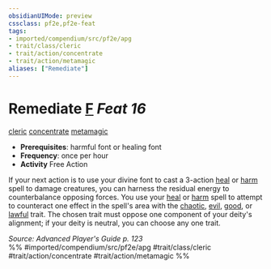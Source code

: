```yaml
---
obsidianUIMode: preview
cssclass: pf2e,pf2e-feat
tags:
- imported/compendium/src/pf2e/apg
- trait/class/cleric
- trait/action/concentrate
- trait/action/metamagic
aliases: ["Remediate"]
---
```

# Remediate  [F](chapter-9-playing-the-game.md#Actions "Free Action") *Feat 16*  
[cleric](rules/traits/cleric.md)  [concentrate](concentrate.md)  [metamagic](metamagic.md)  

- **Prerequisites**: harmful font or healing font
- **Frequency**: once per hour
- **Activity** Free Action

If your next action is to use your divine font to cast a 3-action [heal](../spells/heal.md) or [harm](../spells/harm.md) spell to damage creatures, you can harness the residual energy to counterbalance opposing forces. You use your [heal](../spells/heal.md) or [harm](../spells/harm.md) spell to attempt to counteract one effect in the spell's area with the [chaotic](chaotic.md), [evil](evil.md), [good](good.md), or [lawful](lawful.md) trait. The chosen trait must oppose one component of your deity's alignment; if your deity is neutral, you can choose any one trait.

*Source: Advanced Player's Guide p. 123*  
%% #imported/compendium/src/pf2e/apg #trait/class/cleric #trait/action/concentrate #trait/action/metamagic %%